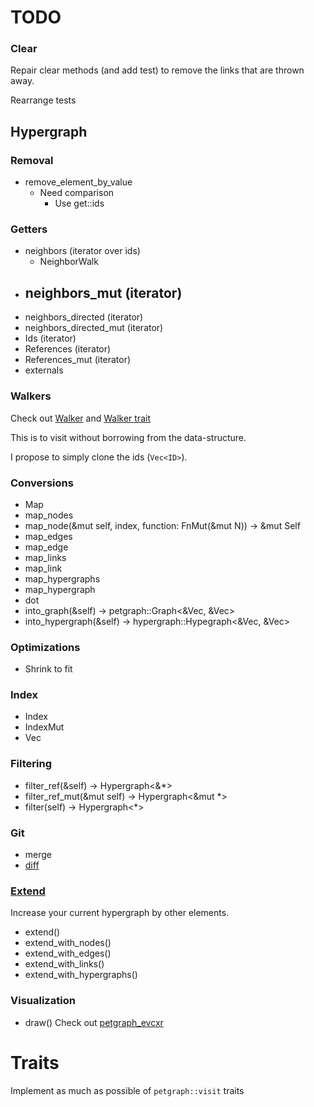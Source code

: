 # TODO

### Clear

Repair clear methods (and add test) to remove the links that are thrown away.

Rearrange tests

## Hypergraph

### Removal

- remove_element_by_value
  - Need comparison
    - Use get::ids

### Getters

- neighbors (iterator over ids)
  - NeighborWalk
- neighbors_mut (iterator)
  - 
- neighbors_directed (iterator)
- neighbors_directed_mut (iterator)
- Ids (iterator)
- References (iterator)
- References_mut (iterator)
- externals

### Walkers

Check out [Walker](https://docs.rs/petgraph/0.6.0/petgraph/visit/trait.Walker.html) and [Walker trait](https://github.com/petgraph/petgraph/issues/13)

This is to visit without borrowing from the data-structure.

I propose to simply clone the ids (`Vec<ID>`).

### Conversions

- Map
- map_nodes
- map_node(&mut self, index, function: FnMut(&mut N)) -> &mut Self
- map_edges
- map_edge
- map_links
- map_link
- map_hypergraphs
- map_hypergraph
- dot
- into_graph(&self) -> petgraph::Graph<&Vec<usize>, &Vec<usize>>
- into_hypergraph(&self) -> hypergraph::Hypegraph<&Vec<usize>, &Vec<usize>>

### Optimizations

- Shrink to fit

### Index

- Index
- IndexMut
- Vec<usize>

### Filtering

- filter_ref(&self) -> Hypergraph<&*>
- filter_ref_mut(&mut self) -> Hypergraph<&mut *>
- filter(self) -> Hypergraph<*>

### Git

- merge
- [diff](https://github.com/petgraph/petgraph/issues/320)

### [Extend](https://doc.rust-lang.org/nightly/core/iter/trait.Extend.html)

Increase your current hypergraph by other elements. 

- extend()
- extend_with_nodes()
- extend_with_edges()
- extend_with_links()
- extend_with_hypergraphs()

### Visualization

- draw()
  Check out [petgraph_evcxr](https://docs.rs/petgraph-evcxr/0.2.0/src/petgraph_evcxr/lib.rs.html#23-45)

# Traits

Implement as much as possible of `petgraph::visit` traits
